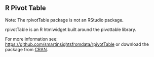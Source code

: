 ## R Pivot Table

Note: The rpivotTable package is not an RStudio package.

rpivotTable is an R htmlwidget built around the pivottable library.

For more information see: https://github.com/smartinsightsfromdata/rpivotTable or download the package from [CRAN](https://cran.r-project.org/web/packages/rpivotTable/index.html).